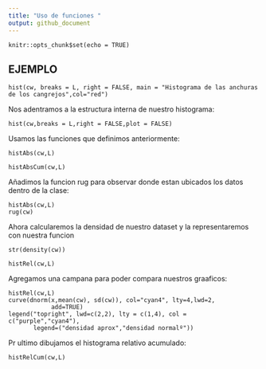 ```yaml
---
title: "Uso de funciones "
output: github_document
---
```


```{r setup, include=FALSE}
knitr::opts_chunk$set(echo = TRUE)
```

## EJEMPLO 

```{r}
hist(cw, breaks = L, right = FALSE, main = "Histograma de las anchuras de los cangrejos",col="red")
```

Nos adentramos a la estructura interna de nuestro histograma:

```{r}
hist(cw,breaks = L,right = FALSE,plot = FALSE)
```

Usamos las funciones que definimos anteriormente:

```{r}
histAbs(cw,L)
```

```{r}
histAbsCum(cw,L)
```

Añadimos la funcion rug para observar donde estan ubicados los datos dentro de la clase:

```{r}
histAbs(cw,L)
rug(cw)
```

Ahora calcularemos la densidad de nuestro dataset y la representaremos con nuestra funcion
```{r}
str(density(cw))
```

```{r}
histRel(cw,L)
```

Agregamos una campana para poder compara nuestros graaficos:
```{r}
histRel(cw,L)
curve(dnorm(x,mean(cw), sd(cw)), col="cyan4", lty=4,lwd=2,
            add=TRUE)
legend("topright", lwd=c(2,2), lty = c(1,4), col = c("purple","cyan4"),
       legend=("densidad aprox","densidad normalº"))
```

Pr ultimo dibujamos el histograma relativo acumulado:

```{r}
histRelCum(cw,L)
```

